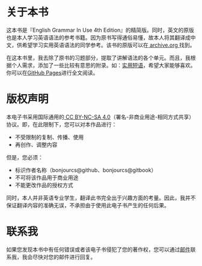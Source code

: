 # 关于本书

这本书是『English Grammar In Use 4th Edition』的精简版。同时，英文的原版也是本人学习英语语法的参考书籍。因为原书写得通俗易懂，故本人将其翻译成中文，供希望学习实用英语语法的同学参考。该书的原版可以在[ archive.org ](https://archive.org/details/3EnglishGrammarInUse4thEdition)找到。

在这本书里，我去除了原书的习题部分，提取了讲解语法的各个单元。而且，我根据个人需求，添加了一些比较有意思的附录。如：[实用短语](bonjourcs.github.io/english-grammar-in-use/#/appendix/interesting-phrases)，希望大家能够喜欢。你可以在[GitHub Pages](bonjourcs.github.io/english-grammar-in-use)进行全文阅读。

# 版权声明

本电子书采用国际通用的[ CC BY-NC-SA 4.0](https://creativecommons.org/licenses/by-nc-sa/4.0/)（署名-非商业用途-相同方式共享）协议。即，在此限制下，您可以对本作品进行：

- 不受限制的复制、传播、使用
- 再创作、调整内容

但是，您必须：

- 标识作者名称（bonjourcs@github、bonjourcs@gitbook）
- 不可将该作品用于商业用途
- 不能更改作品的授权方式

同时，本人并非英语专业学生，翻译此书完全出于兴趣方面的考量。因此，我并不保证翻译内容的准确无误，不承担由于使用此电子书产生的任何后果。

# 联系我

如果您发现本书中有任何错误或者该电子书侵犯了您的著作权，您可以通过[邮件](mailto:lch_office@foxmail.com)联系我，我会尽快对您的邮件进行回复。

